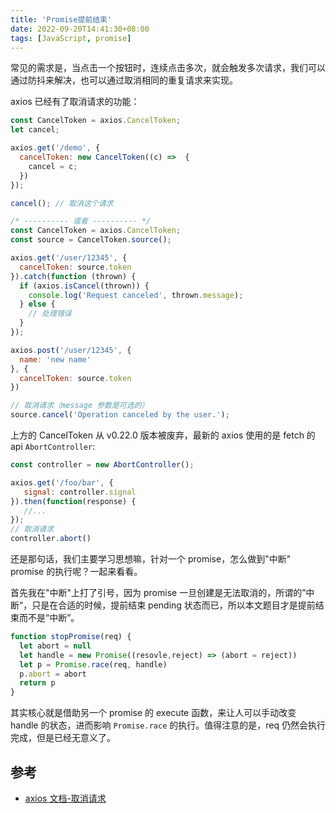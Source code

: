 ```yaml
---
title: 'Promise提前结束'
date: 2022-09-20T14:41:30+08:00
tags: [JavaScript, promise]
---
```


常见的需求是，当点击一个按钮时，连续点击多次，就会触发多次请求，我们可以通过防抖来解决，也可以通过取消相同的重复请求来实现。

axios 已经有了取消请求的功能：

```JavaScript
const CancelToken = axios.CancelToken;
let cancel;

axios.get('/demo', {
  cancelToken: new CancelToken((c) =>  {
    cancel = c;
  })
});

cancel(); // 取消这个请求

/* ---------- 或者 ---------- */
const CancelToken = axios.CancelToken;
const source = CancelToken.source();

axios.get('/user/12345', {
  cancelToken: source.token
}).catch(function (thrown) {
  if (axios.isCancel(thrown)) {
    console.log('Request canceled', thrown.message);
  } else {
    // 处理错误
  }
});

axios.post('/user/12345', {
  name: 'new name'
}, {
  cancelToken: source.token
})

// 取消请求（message 参数是可选的）
source.cancel('Operation canceled by the user.');
```

上方的 CancelToken 从 v0.22.0 版本被废弃，最新的 axios 使用的是 fetch 的 api `AbortController`:

```JavaScript
const controller = new AbortController();

axios.get('/foo/bar', {
   signal: controller.signal
}).then(function(response) {
   //...
});
// 取消请求
controller.abort()
```

还是那句话，我们主要学习思想嘛，针对一个 promise，怎么做到"中断" promise 的执行呢？一起来看看。

首先我在"中断"上打了引号，因为 promise 一旦创建是无法取消的，所谓的”中断“，只是在合适的时候，提前结束 pending 状态而已，所以本文题目才是提前结束而不是“中断”。

```JavaScript
function stopPromise(req) {
  let abort = null
  let handle = new Promise((resovle,reject) => (abort = reject))
  let p = Promise.race(req, handle)
  p.abort = abort
  return p
}
```

其实核心就是借助另一个 promise 的 execute 函数，来让人可以手动改变 handle 的状态，进而影响 `Promise.race` 的执行。值得注意的是，req 仍然会执行完成，但是已经无意义了。

## 参考

- [axios 文档-取消请求](https://www.axios-http.cn/docs/cancellation)
